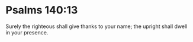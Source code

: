 # Psalms 140:13

Surely the righteous shall give thanks to your name; the upright shall dwell in your presence.
